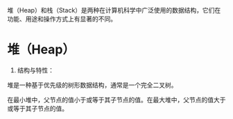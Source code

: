 堆（Heap）和栈（Stack）是两种在计算机科学中广泛使用的数据结构，它们在功能、用途和操作方式上有显著的不同。

# 堆（Heap）

1. 结构与特性：
   
堆是一种基于优先级的树形数据结构，通常是一个完全二叉树。

在最小堆中，父节点的值小于或等于其子节点的值。在最大堆中，父节点的值大于或等于其子节点的值。

